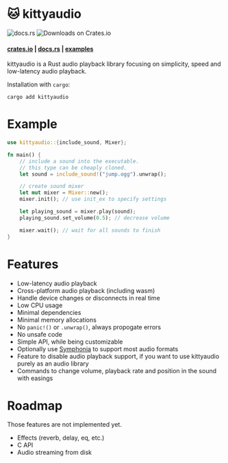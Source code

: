 # 🐱 kittyaudio

![docs.rs](https://img.shields.io/docsrs/kittyaudio) ![Downloads on Crates.io](https://img.shields.io/crates/d/kittyaudio)

#### [crates.io](https://crates.io/crates/kittyaudio) | [docs.rs](https://docs.rs/kittyaudio) | [examples](https://github.com/zeozeozeo/kittyaudio/tree/master/examples)

kittyaudio is a Rust audio playback library focusing on simplicity, speed and low-latency audio playback.

Installation with `cargo`:

```
cargo add kittyaudio
```

# Example

```rust
use kittyaudio::{include_sound, Mixer};

fn main() {
    // include a sound into the executable.
    // this type can be cheaply cloned.
    let sound = include_sound!("jump.ogg").unwrap();

    // create sound mixer
    let mut mixer = Mixer::new();
    mixer.init(); // use init_ex to specify settings

    let playing_sound = mixer.play(sound);
    playing_sound.set_volume(0.5); // decrease volume

    mixer.wait(); // wait for all sounds to finish
}
```

# Features

* Low-latency audio playback
* Cross-platform audio playback (including wasm)
* Handle device changes or disconnects in real time
* Low CPU usage
* Minimal dependencies
* Minimal memory allocations
* No `panic!()` or `.unwrap()`, always propogate errors
* No unsafe code
* Simple API, while being customizable
* Optionally use [Symphonia](https://github.com/pdeljanov/Symphonia) to support most audio formats
* Feature to disable audio playback support, if you want to use kittyaudio purely as an audio library
* Commands to change volume, playback rate and position in the sound with easings

# Roadmap

Those features are not implemented yet.

* Effects (reverb, delay, eq, etc.)
* C API
* Audio streaming from disk
